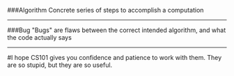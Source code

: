 ###Algorithm
Concrete series of steps to accomplish a computation


----------------

###Bug
"Bugs" are flaws between the correct intended algorithm, and what the code actually says

----------------


#I hope CS101 gives you confidence and patience to work with them. They are so stupid, but they are so useful.
